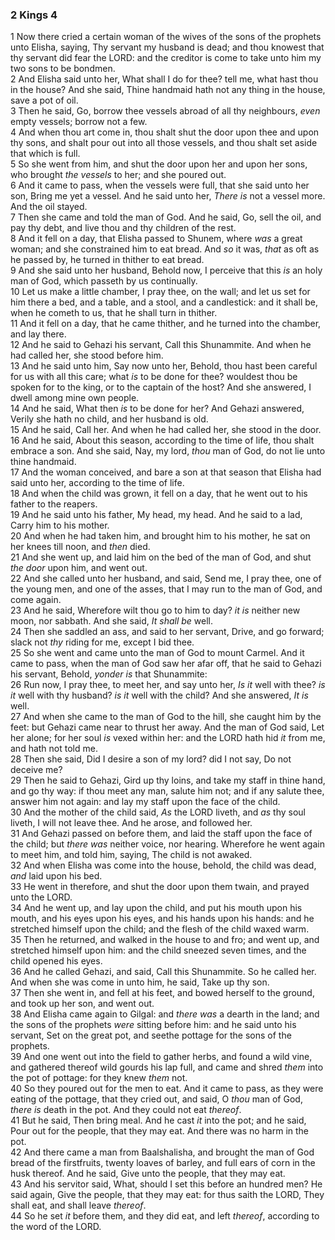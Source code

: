 ### 2 Kings 4

1 Now there cried a certain woman of the wives of the sons of the prophets unto Elisha, saying, Thy servant my husband is dead; and thou knowest that thy servant did fear the LORD: and the creditor is come to take unto him my two sons to be bondmen.  
2 And Elisha said unto her, What shall I do for thee? tell me, what hast thou in the house? And she said, Thine handmaid hath not any thing in the house, save a pot of oil.  
3 Then he said, Go, borrow thee vessels abroad of all thy neighbours, *even* empty vessels; borrow not a few.  
4 And when thou art come in, thou shalt shut the door upon thee and upon thy sons, and shalt pour out into all those vessels, and thou shalt set aside that which is full.  
5 So she went from him, and shut the door upon her and upon her sons, who brought *the vessels* to her; and she poured out.  
6 And it came to pass, when the vessels were full, that she said unto her son, Bring me yet a vessel. And he said unto her, *There is* not a vessel more. And the oil stayed.  
7 Then she came and told the man of God. And he said, Go, sell the oil, and pay thy debt, and live thou and thy children of the rest.  
8 And it fell on a day, that Elisha passed to Shunem, where *was* a great woman; and she constrained him to eat bread. And *so* it was, *that* as oft as he passed by, he turned in thither to eat bread.  
9 And she said unto her husband, Behold now, I perceive that this *is* an holy man of God, which passeth by us continually.  
10 Let us make a little chamber, I pray thee, on the wall; and let us set for him there a bed, and a table, and a stool, and a candlestick: and it shall be, when he cometh to us, that he shall turn in thither.  
11 And it fell on a day, that he came thither, and he turned into the chamber, and lay there.  
12 And he said to Gehazi his servant, Call this Shunammite. And when he had called her, she stood before him.  
13 And he said unto him, Say now unto her, Behold, thou hast been careful for us with all this care; what *is* to be done for thee? wouldest thou be spoken for to the king, or to the captain of the host? And she answered, I dwell among mine own people.  
14 And he said, What then *is* to be done for her? And Gehazi answered, Verily she hath no child, and her husband is old.  
15 And he said, Call her. And when he had called her, she stood in the door.  
16 And he said, About this season, according to the time of life, thou shalt embrace a son. And she said, Nay, my lord, *thou* man of God, do not lie unto thine handmaid.  
17 And the woman conceived, and bare a son at that season that Elisha had said unto her, according to the time of life.  
18 And when the child was grown, it fell on a day, that he went out to his father to the reapers.  
19 And he said unto his father, My head, my head. And he said to a lad, Carry him to his mother.  
20 And when he had taken him, and brought him to his mother, he sat on her knees till noon, and *then* died.  
21 And she went up, and laid him on the bed of the man of God, and shut *the door* upon him, and went out.  
22 And she called unto her husband, and said, Send me, I pray thee, one of the young men, and one of the asses, that I may run to the man of God, and come again.  
23 And he said, Wherefore wilt thou go to him to day? *it is* neither new moon, nor sabbath. And she said, *It shall be* well.  
24 Then she saddled an ass, and said to her servant, Drive, and go forward; slack not *thy* riding for me, except I bid thee.  
25 So she went and came unto the man of God to mount Carmel. And it came to pass, when the man of God saw her afar off, that he said to Gehazi his servant, Behold, *yonder is* that Shunammite:  
26 Run now, I pray thee, to meet her, and say unto her, *Is it* well with thee? *is it* well with thy husband? *is it* well with the child? And she answered, *It is* well.  
27 And when she came to the man of God to the hill, she caught him by the feet: but Gehazi came near to thrust her away. And the man of God said, Let her alone; for her soul *is* vexed within her: and the LORD hath hid *it* from me, and hath not told me.  
28 Then she said, Did I desire a son of my lord? did I not say, Do not deceive me?  
29 Then he said to Gehazi, Gird up thy loins, and take my staff in thine hand, and go thy way: if thou meet any man, salute him not; and if any salute thee, answer him not again: and lay my staff upon the face of the child.  
30 And the mother of the child said, *As* the LORD liveth, and *as* thy soul liveth, I will not leave thee. And he arose, and followed her.  
31 And Gehazi passed on before them, and laid the staff upon the face of the child; but *there was* neither voice, nor hearing. Wherefore he went again to meet him, and told him, saying, The child is not awaked.  
32 And when Elisha was come into the house, behold, the child was dead, *and* laid upon his bed.  
33 He went in therefore, and shut the door upon them twain, and prayed unto the LORD.  
34 And he went up, and lay upon the child, and put his mouth upon his mouth, and his eyes upon his eyes, and his hands upon his hands: and he stretched himself upon the child; and the flesh of the child waxed warm.  
35 Then he returned, and walked in the house to and fro; and went up, and stretched himself upon him: and the child sneezed seven times, and the child opened his eyes.  
36 And he called Gehazi, and said, Call this Shunammite. So he called her. And when she was come in unto him, he said, Take up thy son.  
37 Then she went in, and fell at his feet, and bowed herself to the ground, and took up her son, and went out.  
38 And Elisha came again to Gilgal: and *there was* a dearth in the land; and the sons of the prophets *were* sitting before him: and he said unto his servant, Set on the great pot, and seethe pottage for the sons of the prophets.  
39 And one went out into the field to gather herbs, and found a wild vine, and gathered thereof wild gourds his lap full, and came and shred *them* into the pot of pottage: for they knew *them* not.  
40 So they poured out for the men to eat. And it came to pass, as they were eating of the pottage, that they cried out, and said, O *thou* man of God, *there is* death in the pot. And they could not eat *thereof*.  
41 But he said, Then bring meal. And he cast *it* into the pot; and he said, Pour out for the people, that they may eat. And there was no harm in the pot.  
42 And there came a man from Baalshalisha, and brought the man of God bread of the firstfruits, twenty loaves of barley, and full ears of corn in the husk thereof. And he said, Give unto the people, that they may eat.  
43 And his servitor said, What, should I set this before an hundred men? He said again, Give the people, that they may eat: for thus saith the LORD, They shall eat, and shall leave *thereof*.  
44 So he set *it* before them, and they did eat, and left *thereof*, according to the word of the LORD.  
